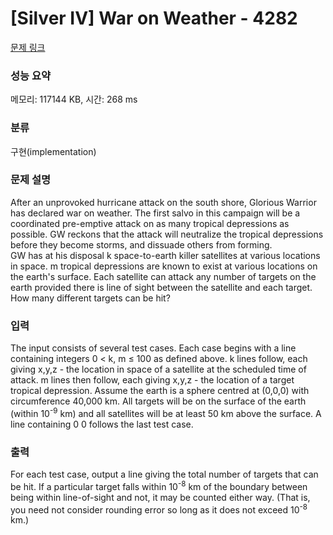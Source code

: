 # [Silver IV] War on Weather - 4282 

[문제 링크](https://www.acmicpc.net/problem/4282) 

### 성능 요약

메모리: 117144 KB, 시간: 268 ms

### 분류

구현(implementation)

### 문제 설명

<p>After an unprovoked hurricane attack on the south shore, Glorious Warrior has declared war on weather. The first salvo in this campaign will be a coordinated pre-emptive attack on as many tropical depressions as possible. GW reckons that the attack will neutralize the tropical depressions before they become storms, and dissuade others from forming.<br>
GW has at his disposal k space-to-earth killer satellites at various locations in space. m tropical depressions are known to exist at various locations on the earth's surface. Each satellite can attack any number of targets on the earth provided there is line of sight between the satellite and each target. How many different targets can be hit?</p>

### 입력 

 <p>The input consists of several test cases. Each case begins with a line containing integers 0 < k, m ≤ 100 as defined above. k lines follow, each giving x,y,z - the location in space of a satellite at the scheduled time of attack. m lines then follow, each giving x,y,z - the location of a target tropical depression. Assume the earth is a sphere centred at (0,0,0) with circumference 40,000 km. All targets will be on the surface of the earth (within 10<sup>-9</sup> km) and all satellites will be at least 50 km above the surface. A line containing 0 0 follows the last test case.</p>

### 출력 

 <p>For each test case, output a line giving the total number of targets that can be hit. If a particular target falls within 10<sup>-8</sup> km of the boundary between being within line-of-sight and not, it may be counted either way. (That is, you need not consider rounding error so long as it does not exceed 10<sup>-8</sup> km.)</p>

